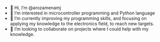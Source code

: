 - 👋 Hi, I’m @arozamenamj
- 👀 I’m interested in microcontroller programming and Python language
- 🌱 I’m currently improving my programming skills, and focusing on applying my knowledge to the electronics field, to reach new targets.
- 💞️ I’m looking to collaborate on projects where I could help with my knowledge.
<!---
- 📫 How to reach me ...
- 😄 Pronouns: ...
- ⚡ Fun fact: ...


arozamenamj/arozamenamj is a ✨ special ✨ repository because its `README.md` (this file) appears on your GitHub profile.
You can click the Preview link to take a look at your changes.
--->
